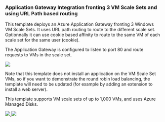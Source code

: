 ### Application Gateway Integration fronting 3 VM Scale Sets and using URL Path based routing ###


This template deploys an Azure Application Gateway fronting 3 Windows VM Scale Sets.  It uses URL path routing to route to the different scale set.  Optionnally it can use cookie based affinity to route to the same VM of each scale set for the same user (cookie).

The Application Gateway is configured to listen to port 80 and route requests to VMs in the scale set.

<img src="https://github.com/vplauzon/azure-quickstart-templates/blob/master/201-app-gateway-vmss-url-path-routing-windows/images/diagram.svg" />
 
Note that this template does not install an application on the VM Scale Set VMs, so if you want to demonstrate the round robin load balancing, the template will need to be updated (for example by adding an extension to install a web server). 

This template supports VM scale sets of up to 1,000 VMs, and uses Azure Managed Disks.

<a href="https://portal.azure.com/#create/Microsoft.Template/uri/https%3A%2F%2Fraw.githubusercontent.com%2Fvplauzon%2Fazure-quickstart-templates%2Fmaster%2F201-app-gateway-vmss-url-path-routing-windows%2Fazuredeploy.json" target="_blank">
    <img src="http://azuredeploy.net/deploybutton.png"/>
</a>
<a href="http://armviz.io/#/?load=https%3A%2F%2Fraw.githubusercontent.com%2Fvplauzon%2Fazure-quickstart-templates%2Fmaster%2F201-app-gateway-vmss-url-path-routing-windows%2Fazuredeploy.json" target="_blank">
    <img src="http://armviz.io/visualizebutton.png"/>
</a>
